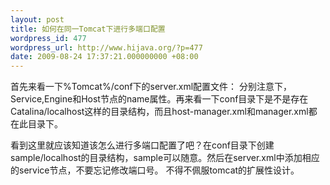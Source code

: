 ```yaml
---
layout: post
title: 如何在同一Tomcat下进行多端口配置
wordpress_id: 477
wordpress_url: http://www.hijava.org/?p=477
date: 2009-08-24 17:37:21.000000000 +08:00
---
```

首先来看一下%Tomcat%/conf下的server.xml配置文件：
	<Service name="Catalina">
	    <Connector port="8080" maxHttpHeaderSize="8192"
		       maxThreads="150" minSpareThreads="25" maxSpareThreads="75"
		       enableLookups="false" redirectPort="8443" acceptCount="100"
		       connectionTimeout="20000" disableUploadTimeout="true" />
	    <Connector port="8009" 
		       enableLookups="false" redirectPort="8443" protocol="AJP/1.3" />
	    <Engine name="Catalina" defaultHost="localhost">
	      <Realm className="org.apache.catalina.realm.UserDatabaseRealm"
		     resourceName="UserDatabase"/>
	      <Host name="localhost" appBase="webapps"
	       unpackWARs="true" autoDeploy="true"
	       xmlValidation="false" xmlNamespaceAware="false">
	      </Host>
	    </Engine>
	 </Service>
分别注意下，Service,Engine和Host节点的name属性。再来看一下conf目录下是不是存在Catalina/localhost这样的目录结构，而且host-manager.xml和manager.xml都在此目录下。

看到这里就应该知道该怎么进行多端口配置了吧？在conf目录下创建sample/localhost的目录结构，sample可以随意。然后在server.xml中添加相应的service节点，不要忘记修改端口号。
	<Service name="sample">
	    <Connector port="80" maxHttpHeaderSize="8192"
		       maxThreads="150" minSpareThreads="25" maxSpareThreads="75"
		       enableLookups="false" redirectPort="8453" acceptCount="100"
		       connectionTimeout="20000" disableUploadTimeout="true" />
	    <Connector port="8019" 
		       enableLookups="false" redirectPort="8453" protocol="AJP/1.3" />
	    <Engine name="Qone" defaultHost="localhost">
	      <Realm className="org.apache.catalina.realm.UserDatabaseRealm"
		     resourceName="UserDatabase"/>
	      <Host name="localhost" appBase="webapps"
	       unpackWARs="true" autoDeploy="true"
	       xmlValidation="false" xmlNamespaceAware="false">
	      </Host>
	    </Engine>
	  </Service>
不得不佩服tomcat的扩展性设计。
